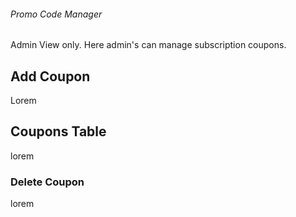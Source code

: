 ###### Promo Code Manager

Admin View only.
Here admin's can manage subscription coupons.

## Add Coupon

Lorem

## Coupons Table

lorem

### Delete Coupon

lorem